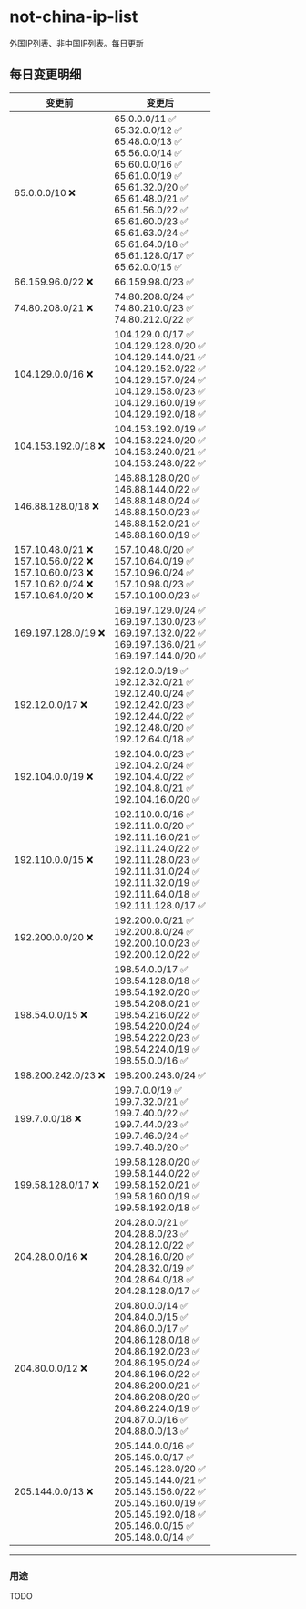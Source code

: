# not-china-ip-list
外国IP列表、非中国IP列表。每日更新

每日变更明细
--------------------
|  变更前   | 变更后 |
|  ----  | ----  |
|  65.0.0.0/10 :x:  | 65.0.0.0/11 :white_check_mark: <br> 65.32.0.0/12 :white_check_mark: <br> 65.48.0.0/13 :white_check_mark: <br> 65.56.0.0/14 :white_check_mark: <br> 65.60.0.0/16 :white_check_mark: <br> 65.61.0.0/19 :white_check_mark: <br> 65.61.32.0/20 :white_check_mark: <br> 65.61.48.0/21 :white_check_mark: <br> 65.61.56.0/22 :white_check_mark: <br> 65.61.60.0/23 :white_check_mark: <br> 65.61.63.0/24 :white_check_mark: <br> 65.61.64.0/18 :white_check_mark: <br> 65.61.128.0/17 :white_check_mark: <br> 65.62.0.0/15 :white_check_mark: <br>  | 
|  66.159.96.0/22 :x:  | 66.159.98.0/23 :white_check_mark: | 
|  74.80.208.0/21 :x:  | 74.80.208.0/24 :white_check_mark: <br> 74.80.210.0/23 :white_check_mark: <br> 74.80.212.0/22 :white_check_mark: <br>  | 
|  104.129.0.0/16 :x:  | 104.129.0.0/17 :white_check_mark: <br> 104.129.128.0/20 :white_check_mark: <br> 104.129.144.0/21 :white_check_mark: <br> 104.129.152.0/22 :white_check_mark: <br> 104.129.157.0/24 :white_check_mark: <br> 104.129.158.0/23 :white_check_mark: <br> 104.129.160.0/19 :white_check_mark: <br> 104.129.192.0/18 :white_check_mark: <br>  | 
|  104.153.192.0/18 :x:  | 104.153.192.0/19 :white_check_mark: <br> 104.153.224.0/20 :white_check_mark: <br> 104.153.240.0/21 :white_check_mark: <br> 104.153.248.0/22 :white_check_mark: <br>  | 
|  146.88.128.0/18 :x:  | 146.88.128.0/20 :white_check_mark: <br> 146.88.144.0/22 :white_check_mark: <br> 146.88.148.0/24 :white_check_mark: <br> 146.88.150.0/23 :white_check_mark: <br> 146.88.152.0/21 :white_check_mark: <br> 146.88.160.0/19 :white_check_mark: <br>  | 
|  157.10.48.0/21 :x: <br> 157.10.56.0/22 :x: <br> 157.10.60.0/23 :x: <br> 157.10.62.0/24 :x: <br> 157.10.64.0/20 :x: <br> | 157.10.48.0/20 :white_check_mark: <br> 157.10.64.0/19 :white_check_mark: <br> 157.10.96.0/24 :white_check_mark: <br> 157.10.98.0/23 :white_check_mark: <br> 157.10.100.0/23 :white_check_mark: <br>  | 
|  169.197.128.0/19 :x:  | 169.197.129.0/24 :white_check_mark: <br> 169.197.130.0/23 :white_check_mark: <br> 169.197.132.0/22 :white_check_mark: <br> 169.197.136.0/21 :white_check_mark: <br> 169.197.144.0/20 :white_check_mark: <br>  | 
|  192.12.0.0/17 :x:  | 192.12.0.0/19 :white_check_mark: <br> 192.12.32.0/21 :white_check_mark: <br> 192.12.40.0/24 :white_check_mark: <br> 192.12.42.0/23 :white_check_mark: <br> 192.12.44.0/22 :white_check_mark: <br> 192.12.48.0/20 :white_check_mark: <br> 192.12.64.0/18 :white_check_mark: <br>  | 
|  192.104.0.0/19 :x:  | 192.104.0.0/23 :white_check_mark: <br> 192.104.2.0/24 :white_check_mark: <br> 192.104.4.0/22 :white_check_mark: <br> 192.104.8.0/21 :white_check_mark: <br> 192.104.16.0/20 :white_check_mark: <br>  | 
|  192.110.0.0/15 :x:  | 192.110.0.0/16 :white_check_mark: <br> 192.111.0.0/20 :white_check_mark: <br> 192.111.16.0/21 :white_check_mark: <br> 192.111.24.0/22 :white_check_mark: <br> 192.111.28.0/23 :white_check_mark: <br> 192.111.31.0/24 :white_check_mark: <br> 192.111.32.0/19 :white_check_mark: <br> 192.111.64.0/18 :white_check_mark: <br> 192.111.128.0/17 :white_check_mark: <br>  | 
|  192.200.0.0/20 :x:  | 192.200.0.0/21 :white_check_mark: <br> 192.200.8.0/24 :white_check_mark: <br> 192.200.10.0/23 :white_check_mark: <br> 192.200.12.0/22 :white_check_mark: <br>  | 
|  198.54.0.0/15 :x:  | 198.54.0.0/17 :white_check_mark: <br> 198.54.128.0/18 :white_check_mark: <br> 198.54.192.0/20 :white_check_mark: <br> 198.54.208.0/21 :white_check_mark: <br> 198.54.216.0/22 :white_check_mark: <br> 198.54.220.0/24 :white_check_mark: <br> 198.54.222.0/23 :white_check_mark: <br> 198.54.224.0/19 :white_check_mark: <br> 198.55.0.0/16 :white_check_mark: <br>  | 
|  198.200.242.0/23 :x:  | 198.200.243.0/24 :white_check_mark: | 
|  199.7.0.0/18 :x:  | 199.7.0.0/19 :white_check_mark: <br> 199.7.32.0/21 :white_check_mark: <br> 199.7.40.0/22 :white_check_mark: <br> 199.7.44.0/23 :white_check_mark: <br> 199.7.46.0/24 :white_check_mark: <br> 199.7.48.0/20 :white_check_mark: <br>  | 
|  199.58.128.0/17 :x:  | 199.58.128.0/20 :white_check_mark: <br> 199.58.144.0/22 :white_check_mark: <br> 199.58.152.0/21 :white_check_mark: <br> 199.58.160.0/19 :white_check_mark: <br> 199.58.192.0/18 :white_check_mark: <br>  | 
|  204.28.0.0/16 :x:  | 204.28.0.0/21 :white_check_mark: <br> 204.28.8.0/23 :white_check_mark: <br> 204.28.12.0/22 :white_check_mark: <br> 204.28.16.0/20 :white_check_mark: <br> 204.28.32.0/19 :white_check_mark: <br> 204.28.64.0/18 :white_check_mark: <br> 204.28.128.0/17 :white_check_mark: <br>  | 
|  204.80.0.0/12 :x:  | 204.80.0.0/14 :white_check_mark: <br> 204.84.0.0/15 :white_check_mark: <br> 204.86.0.0/17 :white_check_mark: <br> 204.86.128.0/18 :white_check_mark: <br> 204.86.192.0/23 :white_check_mark: <br> 204.86.195.0/24 :white_check_mark: <br> 204.86.196.0/22 :white_check_mark: <br> 204.86.200.0/21 :white_check_mark: <br> 204.86.208.0/20 :white_check_mark: <br> 204.86.224.0/19 :white_check_mark: <br> 204.87.0.0/16 :white_check_mark: <br> 204.88.0.0/13 :white_check_mark: <br>  | 
|  205.144.0.0/13 :x:  | 205.144.0.0/16 :white_check_mark: <br> 205.145.0.0/17 :white_check_mark: <br> 205.145.128.0/20 :white_check_mark: <br> 205.145.144.0/21 :white_check_mark: <br> 205.145.156.0/22 :white_check_mark: <br> 205.145.160.0/19 :white_check_mark: <br> 205.145.192.0/18 :white_check_mark: <br> 205.146.0.0/15 :white_check_mark: <br> 205.148.0.0/14 :white_check_mark: <br>  | 

--------------------
### 用途
TODO
